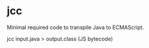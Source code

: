 # jcc
Minimal required code to transpile Java to ECMAScript.

jcc input.java > output.class (JS bytecode)

